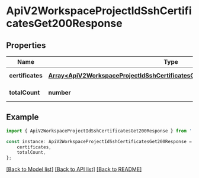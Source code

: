 # ApiV2WorkspaceProjectIdSshCertificatesGet200Response


## Properties

Name | Type | Description | Notes
------------ | ------------- | ------------- | -------------
**certificates** | [**Array&lt;ApiV2WorkspaceProjectIdSshCertificatesGet200ResponseCertificatesInner&gt;**](ApiV2WorkspaceProjectIdSshCertificatesGet200ResponseCertificatesInner.md) |  | [default to undefined]
**totalCount** | **number** |  | [default to undefined]

## Example

```typescript
import { ApiV2WorkspaceProjectIdSshCertificatesGet200Response } from './api';

const instance: ApiV2WorkspaceProjectIdSshCertificatesGet200Response = {
    certificates,
    totalCount,
};
```

[[Back to Model list]](../README.md#documentation-for-models) [[Back to API list]](../README.md#documentation-for-api-endpoints) [[Back to README]](../README.md)
